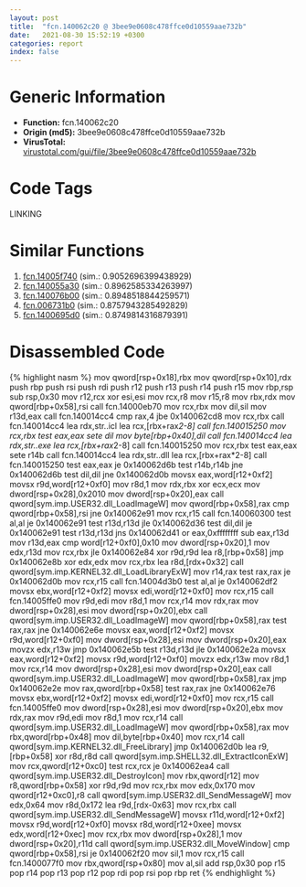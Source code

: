 ```yaml
---
layout: post
title:  "fcn.140062c20 @ 3bee9e0608c478ffce0d10559aae732b"
date:   2021-08-30 15:52:19 +0300
categories: report
index: false
---
```


# Generic Information
- **Function:** fcn.140062c20
- **Origin (md5):** 3bee9e0608c478ffce0d10559aae732b
- **VirusTotal:** [virustotal.com/gui/file/3bee9e0608c478ffce0d10559aae732b][virustotal_ref]

# Code Tags
<span class="tag" id="LINKING">LINKING</span>


# Similar Functions

1. [fcn.14005f740][similar_1_ref] (sim.: 0.9052696399438929)
2. [fcn.140055a30][similar_2_ref] (sim.: 0.8962585334263997)
3. [fcn.140076b00][similar_3_ref] (sim.: 0.8948518844259571)
4. [fcn.006731b0][similar_4_ref] (sim.: 0.8757943285492829)
5. [fcn.1400695d0][similar_5_ref] (sim.: 0.8749814316879391)


# Disassembled Code

{% highlight nasm %}
mov qword[rsp+0x18],rbx
mov qword[rsp+0x10],rdx
push rbp
push rsi
push rdi
push r12
push r13
push r14
push r15
mov rbp,rsp
sub rsp,0x30
mov r12,rcx
xor esi,esi
mov rcx,r8
mov r15,r8
mov rbx,rdx
mov qword[rbp+0x58],rsi
call fcn.14000eb70
mov rcx,rbx
mov dil,sil
mov r13d,eax
call fcn.140014cc4
cmp rax,4
jbe 0x140062cd8
mov rcx,rbx
call fcn.140014cc4
lea rdx,str..icl
lea rcx,[rbx+rax*2-8]
call fcn.140015250
mov rcx,rbx
test eax,eax
sete dil
mov byte[rbp+0x40],dil
call fcn.140014cc4
lea rdx,str..exe
lea rcx,[rbx+rax*2-8]
call fcn.140015250
mov rcx,rbx
test eax,eax
sete r14b
call fcn.140014cc4
lea rdx,str..dll
lea rcx,[rbx+rax*2-8]
call fcn.140015250
test eax,eax
je 0x140062d6b
test r14b,r14b
jne 0x140062d6b
test dil,dil
jne 0x140062d0b
movsx eax,word[r12+0xf2]
movsx r9d,word[r12+0xf0]
mov r8d,1
mov rdx,rbx
xor ecx,ecx
mov dword[rsp+0x28],0x2010
mov dword[rsp+0x20],eax
call qword[sym.imp.USER32.dll_LoadImageW]
mov qword[rbp+0x58],rax
cmp qword[rbp+0x58],rsi
jne 0x140062e91
mov rcx,r15
call fcn.140060300
test al,al
je 0x140062e91
test r13d,r13d
jle 0x140062d36
test dil,dil
je 0x140062e91
test r13d,r13d
jns 0x140062d41
or eax,0xffffffff
sub eax,r13d
mov r13d,eax
cmp word[r12+0xf0],0x10
mov dword[rsp+0x20],1
mov edx,r13d
mov rcx,rbx
jle 0x140062e84
xor r9d,r9d
lea r8,[rbp+0x58]
jmp 0x140062e8b
xor edx,edx
mov rcx,rbx
lea r8d,[rdx+0x32]
call qword[sym.imp.KERNEL32.dll_LoadLibraryExW]
mov r14,rax
test rax,rax
je 0x140062d0b
mov rcx,r15
call fcn.14004d3b0
test al,al
je 0x140062df2
movsx ebx,word[r12+0xf2]
movsx edi,word[r12+0xf0]
mov rcx,r15
call fcn.14005ffe0
mov r9d,edi
mov r8d,1
mov rcx,r14
mov rdx,rax
mov dword[rsp+0x28],esi
mov dword[rsp+0x20],ebx
call qword[sym.imp.USER32.dll_LoadImageW]
mov qword[rbp+0x58],rax
test rax,rax
jne 0x140062e6e
movsx eax,word[r12+0xf2]
movsx r9d,word[r12+0xf0]
mov dword[rsp+0x28],esi
mov dword[rsp+0x20],eax
movzx edx,r13w
jmp 0x140062e5b
test r13d,r13d
jle 0x140062e2a
movsx eax,word[r12+0xf2]
movsx r9d,word[r12+0xf0]
movzx edx,r13w
mov r8d,1
mov rcx,r14
mov dword[rsp+0x28],esi
mov dword[rsp+0x20],eax
call qword[sym.imp.USER32.dll_LoadImageW]
mov qword[rbp+0x58],rax
jmp 0x140062e2e
mov rax,qword[rbp+0x58]
test rax,rax
jne 0x140062e76
movsx ebx,word[r12+0xf2]
movsx edi,word[r12+0xf0]
mov rcx,r15
call fcn.14005ffe0
mov dword[rsp+0x28],esi
mov dword[rsp+0x20],ebx
mov rdx,rax
mov r9d,edi
mov r8d,1
mov rcx,r14
call qword[sym.imp.USER32.dll_LoadImageW]
mov qword[rbp+0x58],rax
mov rbx,qword[rbp+0x48]
mov dil,byte[rbp+0x40]
mov rcx,r14
call qword[sym.imp.KERNEL32.dll_FreeLibrary]
jmp 0x140062d0b
lea r9,[rbp+0x58]
xor r8d,r8d
call qword[sym.imp.SHELL32.dll_ExtractIconExW]
mov rcx,qword[r12+0xc0]
test rcx,rcx
je 0x140062ea4
call qword[sym.imp.USER32.dll_DestroyIcon]
mov rbx,qword[r12]
mov r8,qword[rbp+0x58]
xor r9d,r9d
mov rcx,rbx
mov edx,0x170
mov qword[r12+0xc0],r8
call qword[sym.imp.USER32.dll_SendMessageW]
mov edx,0x64
mov r8d,0x172
lea r9d,[rdx-0x63]
mov rcx,rbx
call qword[sym.imp.USER32.dll_SendMessageW]
movsx r11d,word[r12+0xf2]
movsx r9d,word[r12+0xf0]
movsx r8d,word[r12+0xee]
movsx edx,word[r12+0xec]
mov rcx,rbx
mov dword[rsp+0x28],1
mov dword[rsp+0x20],r11d
call qword[sym.imp.USER32.dll_MoveWindow]
cmp qword[rbp+0x58],rsi
je 0x140062f20
mov sil,1
mov rcx,r15
call fcn.1400077f0
mov rbx,qword[rsp+0x80]
mov al,sil
add rsp,0x30
pop r15
pop r14
pop r13
pop r12
pop rdi
pop rsi
pop rbp
ret
{% endhighlight %}


[similar_1_ref]: /report/fcn.14005f740@3bee9e0608c478ffce0d10559aae732b
[similar_2_ref]: /report/fcn.140055a30@3bee9e0608c478ffce0d10559aae732b
[similar_3_ref]: /report/fcn.140076b00@3bee9e0608c478ffce0d10559aae732b
[similar_4_ref]: /report/fcn.006731b0@a5905e3c253c25bbaf727a1a18fe8ed1
[similar_5_ref]: /report/fcn.1400695d0@3bee9e0608c478ffce0d10559aae732b
[virustotal_ref]: https://www.virustotal.com/gui/file/3bee9e0608c478ffce0d10559aae732b